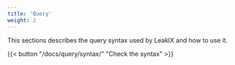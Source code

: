 ```yaml
---
title: 'Query'
weight: 2
---
```


This sections describes the query syntax used by LeakIX and how to use it.

{{< button "/docs/query/syntax/" "Check the syntax" >}}
